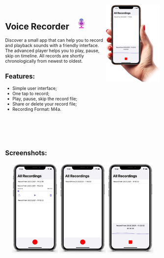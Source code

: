  <img align="right" width="35%" src="/screenshots/hand-hold-app.png">

# Voice Recorder&nbsp;&nbsp;&nbsp;<img src="/screenshots/icon.png" height=41>

 Discover a small app that can help you to record and playback sounds with a friendly interface. 
 The advanced player helps you to play, pause, skip on timeline.
 All records are shortly chronologically from newest to oldest.
 ## Features: 
 - Simple user interface;
 - One tap to record;
 - Play, pause, skip the record file;
 - Share or delete your record file;
 - Recording Format:  M4a.

<p>&nbsp;</p>
<p>&nbsp;</p>
<p>&nbsp;</p>


## Screenshots:
<p align="center">
 <img width="30%" src="/screenshots/player-screenshot.png">
 <img width="30%" src="/screenshots/list-screenshot.png">
 <img width="30%" src="/screenshots/record-screenshot.png">
</p>
